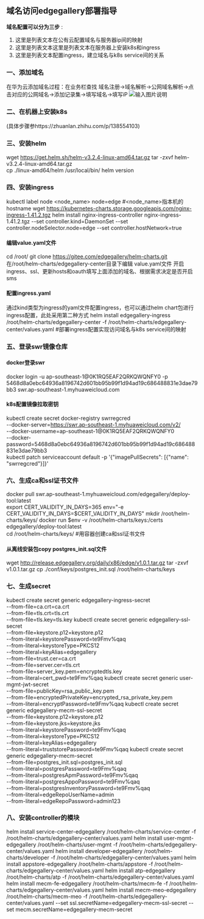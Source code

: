 ## 域名访问edgegallery部署指导
                                                  
 **域名配置可以分为三步** :                                                                                                                                                                             
1. 这里是列表文本在公有云配置域名与服务器ip间的映射
2. 这里是列表文本这里是列表文本在服务器上安装k8s和ingress
3. 这里是列表文本配置ingress，建立域名与k8s service间的关系
### 一、添加域名

在华为云添加域名过程：在业务栏查找 域名注册→域名解析→公网域名解析→点击对应的公网域名→添加记录集→填写域名→填写iP 
![输入图片说明](https://images.gitee.com/uploads/images/2021/0207/145432_61218f4f_7624663.png "屏幕截图.png")
### 二、在机器上安装k8s
(具体步骤参https://zhuanlan.zhihu.com/p/138554103)
### 三、安装helm

wget  https://get.helm.sh/helm-v3.2.4-linux-amd64.tar.gz 
tar -zxvf  helm-v3.2.4-linux-amd64.tar.gz   
cp  ./linux-amd64/helm   /usr/local/bin/
helm version
### 四、安装ingress

kubectl label node  <node_name> node=edge        #<node_name>指本机的hostname
wget https://kubernetes-charts.storage.googleapis.com/nginx-ingress-1.41.2.tgz
helm install nginx-ingress-controller nginx-ingress-1.41.2.tgz --set controller.kind=DaemonSet --set controller.nodeSelector.node=edge --set controller.hostNetwork=true
#### 编辑value.yaml文件
cd  /root/
git clone  https://gitee.com/edgegallery/helm-charts.git
在/root/helm-charts/edgegallery-center目录下编辑 value.yaml文件  开启ingress、ssl、更新hosts和oauth填写上面添加的域名、根据需求决定是否开启sms
#### 配置ingress.yaml
通过kind类型为ingress的yaml文件配置ingress，也可以通过helm chart包进行ingress配置，此处采用第二种方式
helm install  edgegallery-ingress  /root/helm-charts/edgegallery-center  -f   /root/helm-charts/edgegallery-center/values.yaml         #部署ingress配置实现访问域名与k8s service间的映射
### 五、登录swr镜像仓库
#### docker登录swr
docker login -u ap-southeast-1@0K1RQ5EAF2QRKQWQNFY0 -p 5468d8a0ebc64936a8196742d601bb95b99f1d94ad19c686488831e3dae79bb3 swr.ap-southeast-1.myhuaweicloud.com
#### k8s配置镜像拉取密钥            
kubectl create secret docker-registry swrregcred \
  --docker-server=https://swr.ap-southeast-1.myhuaweicloud.com/v2/ \
  --docker-username=ap-southeast-1@0K1RQ5EAF2QRKQWQNFY0 \
--docker-password=5468d8a0ebc64936a8196742d601bb95b99f1d94ad19c686488831e3dae79bb3                                            
kubectl patch serviceaccount default -p '{"imagePullSecrets": [{"name": "swrregcred"}]}'
### 六、生成ca和ssl证书文件

docker pull swr.ap-southeast-1.myhuaweicloud.com/edgegallery/deploy-tool:latest  
export CERT_VALIDITY_IN_DAYS=365
env="-e CERT_VALIDITY_IN_DAYS=$CERT_VALIDITY_IN_DAYS"
mkdir  /root/helm-charts/keys/
docker run $env -v  /root/helm-charts/keys:/certs edgegallery/deploy-tool:latest  
cd  /root/helm-charts/keys/                           #用容器创建ca和ssl证书文件
#### 从离线安装包copy postgres_init.sql文件
wget http://release.edgegallery.org/daily/x86/edge/v1.0.1.tar.gz
tar -zxvf  v1.0.1.tar.gz 
cp  ./conf/keys/postgres_init.sql  /root/helm-charts/keys
### 七、生成secret
kubectl create secret generic edgegallery-ingress-secret \
  --from-file=ca.crt=ca.crt \
  --from-file=tls.crt=tls.crt \
  --from-file=tls.key=tls.key
kubectl create secret generic edgegallery-ssl-secret \
  --from-file=keystore.p12=keystore.p12 \
  --from-literal=keystorePassword=te9Fmv%qaq \
  --from-literal=keystoreType=PKCS12 \
  --from-literal=keyAlias=edgegallery \
  --from-file=trust.cer=ca.crt \
  --from-file=server.cer=tls.crt \
  --from-file=server_key.pem=encryptedtls.key \
  --from-literal=cert_pwd=te9Fmv%qaq
kubectl create secret generic user-mgmt-jwt-secret \
  --from-file=publicKey=rsa_public_key.pem \
  --from-file=encryptedPrivateKey=encrypted_rsa_private_key.pem \
  --from-literal=encryptPassword=te9Fmv%qaq
kubectl create secret generic edgegallery-mecm-ssl-secret \
  --from-file=keystore.p12=keystore.p12 \
  --from-file=keystore.jks=keystore.jks \
  --from-literal=keystorePassword=te9Fmv%qaq \
  --from-literal=keystoreType=PKCS12 \
  --from-literal=keyAlias=edgegallery \
  --from-literal=truststorePassword=te9Fmv%qaq
  kubectl create secret generic edgegallery-mecm-secret \
    --from-file=postgres_init.sql=postgres_init.sql \
    --from-literal=postgresPassword=te9Fmv%qaq \
    --from-literal=postgresApmPassword=te9Fmv%qaq \
    --from-literal=postgresAppoPassword=te9Fmv%qaq \
    --from-literal=postgresInventoryPassword=te9Fmv%qaq \
    --from-literal=edgeRepoUserName=admin	 \
    --from-literal=edgeRepoPassword=admin123
### 八、安装controller的模块
helm install service-center-edgegallery  /root/helm-charts/service-center -f /root/helm-charts/edgegallery-center/values.yaml
helm install user-mgmt-edgegallery  /root/helm-charts/user-mgmt  -f /root/helm-charts/edgegallery-center/values.yaml 
helm install developer-edgegallery  /root/helm-charts/developer  -f  /root/helm-charts/edgegallery-center/values.yaml
helm install appstore-edgegallery  /root/helm-charts/appstore  -f  /root/helm-charts/edgegallery-center/values.yaml
helm install atp-edgegallery  /root/helm-charts/atp   -f  /root/helm-charts/edgegallery-center/values.yaml
helm install  mecm-fe-edgegallery  /root/helm-charts/mecm-fe  -f /root/helm-charts/edgegallery-center/values.yaml
helm install  mecm-meo-edgegallery  /root/helm-charts/mecm-meo  -f /root/helm-charts/edgegallery-center/values.yaml --set    ssl.secretName=edgegallery-mecm-ssl-secret
--set mecm.secretName=edgegallery-mecm-secret
